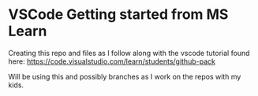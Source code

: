 # VSCode Getting started from MS Learn

Creating this repo and files as I follow along with the vscode tutorial found here: https://code.visualstudio.com/learn/students/github-pack

Will be using this and possibly branches as I work on the repos with my kids.